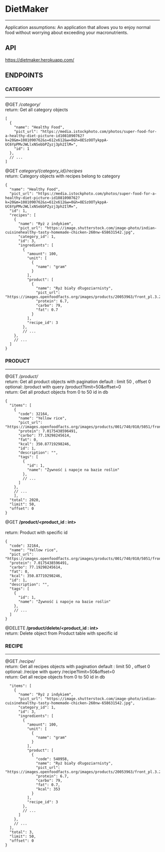 # DietMaker
---


Application assumptions: An application that allows you to 
enjoy normal food without worrying about exceeding your macronutrients.

## API
https://dietmaker.herokuapp.com/

## ENDPOINTS

### CATEGORY
---
@GET
*/category/* <br />
return: Get all category objects 
```
[
  {
    "name": "Healthy Food",
    "pict_url": "https://media.istockphoto.com/photos/super-food-for-a-healthy-diet-picture-id1081090762?k=20&m=1081090762&s=612x612&w=0&h=8ESzOOTykppA-UC6YpPMvJWLlxNSebbPZyzj3ph2IlM=",
    "id": 1
  },
  // ...
]
```

@GET
*category/{category_id}/recipes* <br />
return: Category objects with recipes belong to category
```
{
  "name": "Healthy Food",
  "pict_url": "https://media.istockphoto.com/photos/super-food-for-a-healthy-diet-picture-id1081090762?k=20&m=1081090762&s=612x612&w=0&h=8ESzOOTykppA-UC6YpPMvJWLlxNSebbPZyzj3ph2IlM=",
  "id": 1,
  "recipes": [
    {
      "name": "Ryż z indykiem",
      "pict_url": "https://image.shutterstock.com/image-photo/indian-cuisinehealthy-tasty-homemade-chicken-260nw-658631542.jpg",
      "category_id": 1,
      "id": 3,
      "ingredients": [
        {
          "amount": 100,
          "unit": [
            {
              "name": "gram"
            }
          ],
          "product": [
            {
              "name": "Ryż biały długoziarnisty",
              "pict_url": "https://images.openfoodfacts.org/images/products/20053963/front_pl.3.200.jpg",
              "protein": 6.7,
              "carbo": 79,
              "fat": 0.7
            }
          ],
          "recipe_id": 3
        },
        // ...
    },
    // ...
  ]
}
```

### PRODUCT
---
@GET
*/product/* <br />
return: Get all product objects with pagination default : limit 50 , offset 0 <br />
optional: /product with query /product?limit=50&offset=0 <br />
return: Get all product objects from 0 to 50 id in db


``` 
{
  "items": [
    {
      "code": 32164,
      "name": "Yellow rice",
      "pict_url": "https://images.openfoodfacts.org/images/products/001/740/010/5051/front_en.11.200.jpg",
      "protein": 7.0175438596491,
      "carbo": 77.19298245614,
      "fat": 0,
      "kcal": 350.87719298246,
      "id": 1,
      "description": "",
      "tags": [
        {
          "id": 1,
          "name": "Żywność i napoje na bazie roślin"
        },
        // ...
      ]
    },
    // ...
    ],
  "total": 2020,
  "limit": 50,
  "offset": 0
}

```

@GET
**/product/<product_id : int>**<br />  
return: Product with specific id
```
{
  "code": 32164,
  "name": "Yellow rice",
  "pict_url": "https://images.openfoodfacts.org/images/products/001/740/010/5051/front_en.11.200.jpg",
  "protein": 7.0175438596491,
  "carbo": 77.19298245614,
  "fat": 0,
  "kcal": 350.87719298246,
  "id": 1,
  "description": "",
  "tags": [
    {
      "id": 1,
      "name": "Żywność i napoje na bazie roślin"
    },
    // ...
  ]
}
```

@DELETE
**/product/delete/<product_id : int>**<br />
return: Delete object from Product table with specific id

### RECIPE
---
@GET
*/recipe/* <br />
return: Get all recipes objects with pagination default : limit 50 , offset 0 
optional: /recipe with query /recipe?limit=50&offset=0 <br />
return: Get all recipe objects from 0 to 50 id in db
```
  "items": [
    {
      "name": "Ryż z indykiem",
      "pict_url": "https://image.shutterstock.com/image-photo/indian-cuisinehealthy-tasty-homemade-chicken-260nw-658631542.jpg",
      "category_id": 1,
      "id": 3,
      "ingredients": [
        {
          "amount": 100,
          "unit": [
            {
              "name": "gram"
            }
          ],
          "product": [
            {
              "code": 540958,
              "name": "Ryż biały długoziarnisty",
              "pict_url": "https://images.openfoodfacts.org/images/products/20053963/front_pl.3.200.jpg",
              "protein": 6.7,
              "carbo": 79,
              "fat": 0.7,
              "kcal": 353
            }
          ],
          "recipe_id": 3
        },
        // ...
      ]
    },
    // ...
  ],
  "total": 3,
  "limit": 50,
  "offset": 0
}
```